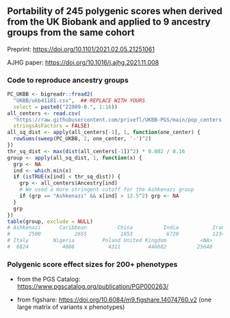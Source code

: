 ## Portability of 245 polygenic scores when derived from the UK Biobank and applied to 9 ancestry groups from the same cohort

Preprint: https://doi.org/10.1101/2021.02.05.21251061

AJHG paper: https://doi.org/10.1016/j.ajhg.2021.11.008

### Code to reproduce ancestry groups

```r
PC_UKBB <- bigreadr::fread2(
  "UKBB/ukb41181.csv",  ## REPLACE WITH YOURS
  select = paste0("22009-0.", 1:16))
all_centers <- read.csv(
  "https://raw.githubusercontent.com/privefl/UKBB-PGS/main/pop_centers.csv",
  stringsAsFactors = FALSE)
all_sq_dist <- apply(all_centers[-1], 1, function(one_center) {
  rowSums(sweep(PC_UKBB, 2, one_center, '-')^2)
})
thr_sq_dist <- max(dist(all_centers[-1])^2) * 0.002 / 0.16
group <- apply(all_sq_dist, 1, function(x) {
  grp <- NA
  ind <- which.min(x)
  if (isTRUE(x[ind] < thr_sq_dist)) {
    grp <- all_centers$Ancestry[ind]
    # We used a more stringent cutoff for the Ashkenazi group
    if (grp == "Ashkenazi" && x[ind] > 12.5^2) grp <- NA
  }
  grp
})
table(group, exclude = NULL)
# Ashkenazi      Caribbean          China          India           Iran
#      2500           2655           1853           6720           1234
# Italy        Nigeria         Poland United Kingdom           <NA>
#  6824           4086           4311         446682          25640
```

### Polygenic score effect sizes for 200+ phenotypes

- from the PGS Catalog: https://www.pgscatalog.org/publication/PGP000263/

- from figshare: https://doi.org/10.6084/m9.figshare.14074760.v2 (one large matrix of variants x phenotypes)
